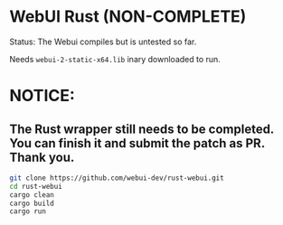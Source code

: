 # WebUI Rust (NON-COMPLETE)

Status: The Webui compiles but is untested so far.

Needs `webui-2-static-x64.lib` inary downloaded to run.

# NOTICE:

## The Rust wrapper still needs to be completed. You can finish it and submit the patch as PR. Thank you.

```sh
git clone https://github.com/webui-dev/rust-webui.git
cd rust-webui
cargo clean
cargo build
cargo run
```
